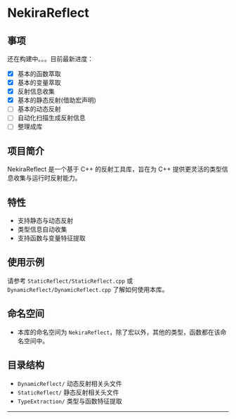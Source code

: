 # NekiraReflect

## 事项

还在构建中。。。目前最新进度：

- [x] 基本的函数萃取
- [x] 基本的变量萃取
- [x] 反射信息收集
- [x] 基本的静态反射(借助宏声明)
- [ ] 基本的动态反射
- [ ] 自动化扫描生成反射信息
- [ ] 整理成库

## 项目简介

NekiraReflect 是一个基于 C++ 的反射工具库，旨在为 C++ 提供更灵活的类型信息收集与运行时反射能力。

## 特性

- 支持静态与动态反射
- 类型信息自动收集
- 支持函数与变量特征提取

## 使用示例

请参考 `StaticReflect/StaticReflect.cpp` 或 `DynamicReflect/DynamicReflect.cpp` 了解如何使用本库。

## 命名空间

- 本库的命名空间为 `NekiraReflect`，除了宏以外，其他的类型，函数都在该命名空间中。

## 目录结构

- `DynamicReflect/` 动态反射相关头文件
- `StaticReflect/` 静态反射相关头文件
- `TypeExtraction/` 类型与函数特征提取

---
